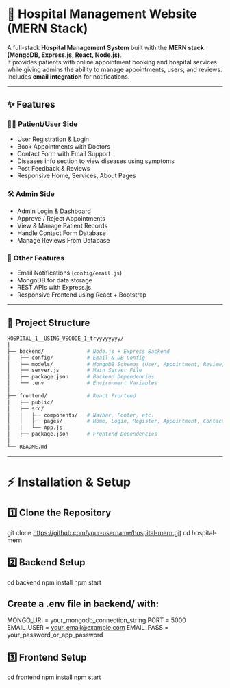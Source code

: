 # 🏥 Hospital Management Website (MERN Stack)

A full-stack **Hospital Management System** built with the **MERN stack (MongoDB, Express.js, React, Node.js)**.  
It provides patients with online appointment booking and hospital services while giving admins the ability to manage appointments, users, and reviews.  
Includes **email integration** for notifications.

---

## ✨ Features

### 👩‍⚕️ Patient/User Side
- User Registration & Login
- Book Appointments with Doctors
- Contact Form with Email Support
- Diseases info section to view diseases using symptoms
- Post Feedback & Reviews
- Responsive Home, Services, About Pages

### 🛠️ Admin Side
- Admin Login & Dashboard
- Approve / Reject Appointments
- View & Manage Patient Records
- Handle Contact Form Database
- Manage Reviews From Database

### 📧 Other Features
- Email Notifications (`config/email.js`)
- MongoDB for data storage
- REST APIs with Express.js
- Responsive Frontend using React + Bootstrap

---

## 📂 Project Structure

```bash
HOSPITAL_1__USING_VSCODE_1_tryyyyyyyy/
│
├── backend/              # Node.js + Express Backend
│   ├── config/           # Email & DB Config
│   ├── models/           # MongoDB Schemas (User, Appointment, Review, ContactUs)
│   ├── server.js         # Main Server File
│   ├── package.json      # Backend Dependencies
│   └── .env              # Environment Variables
│
├── frontend/             # React Frontend
│   ├── public/           
│   ├── src/              
│   │   ├── components/   # Navbar, Footer, etc.
│   │   ├── pages/        # Home, Login, Register, Appointment, Contact
│   │   └── App.js
│   ├── package.json      # Frontend Dependencies
│
└── README.md
```

---

# ⚡ Installation & Setup
## 1️⃣ Clone the Repository
git clone https://github.com/your-username/hospital-mern.git
cd hospital-mern
## 2️⃣ Backend Setup
cd backend
npm install
npm start

## Create a .env file in backend/ with:

MONGO_URI = your_mongodb_connection_string
PORT = 5000
EMAIL_USER = your_email@example.com
EMAIL_PASS = your_password_or_app_password

## 3️⃣ Frontend Setup
cd frontend
npm install
npm start
